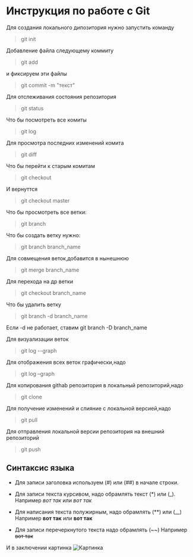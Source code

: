 # Инструкция по работе с Git

Для создания локального дипозитория нужно запустить команду
> git init

Добавление файла  следующему коммиту    
> git add

и фиксируем эти файлы
>git commit -m "текст"

Для отслеживания состояния репозитория
> git status

Что бы посмотреть все комиты
> git log

Для просмотра последних изменений комита
> git diff

Что бы перейти к старым комитам
> git checkout

И вернуттся
>git checkout master

Что бы просмотреть все ветки:
> git branch

Что бы создать ветку нужно:
> git branch branch_name

 Для совмещения веток,добавится в нынешнюю
 > git merge branch_name
 
 Для перехода на др ветки
 > git checkout branch_name

 Что бы удалить ветку
 > git branch -d branch_name
 
  Если -d не работает, ставим 
  git branch -D branch_name
 
 Для визуализации веток
 > git log --graph

Для отображения всех веток графически,надо
> git log –graph 

Для копирования githab репозитория в локальный репозиторий,надо
> git clone

Для получение изменений и слияние с локальной версией,надо
> git pull

Для отправления локальной версии репозитория на внешний репозиторий
> git push

 ## Синтаксис языка

* Для записи заголовка используем (#) или (##) в начале строки.

* Для записи текста курсивом, надо обрамлять текст (*) или (_). Например *вот так* или _вот так_

* Для написания текста полужирным, надо обрамлять (**) или (__)
Например **вот так** или __вот так__

* Для записи перечеркнутого текста надо обрамлять (~~) Например
~~вот так~~

И в заключении картинка
![Картинка](pic.jpg)
